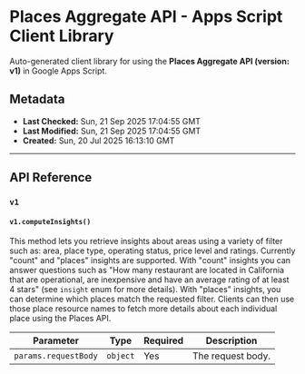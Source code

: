 # Places Aggregate API - Apps Script Client Library

Auto-generated client library for using the **Places Aggregate API (version: v1)** in Google Apps Script.

## Metadata

- **Last Checked:** Sun, 21 Sep 2025 17:04:55 GMT
- **Last Modified:** Sun, 21 Sep 2025 17:04:55 GMT
- **Created:** Sun, 20 Jul 2025 16:13:10 GMT



---

## API Reference

### `v1`

#### `v1.computeInsights()`

This method lets you retrieve insights about areas using a variety of filter such as: area, place type, operating status, price level and ratings. Currently "count" and "places" insights are supported. With "count" insights you can answer questions such as "How many restaurant are located in California that are operational, are inexpensive and have an average rating of at least 4 stars" (see `insight` enum for more details). With "places" insights, you can determine which places match the requested filter. Clients can then use those place resource names to fetch more details about each individual place using the Places API.

| Parameter | Type | Required | Description |
|---|---|---|---|
| `params.requestBody` | `object` | Yes | The request body. |